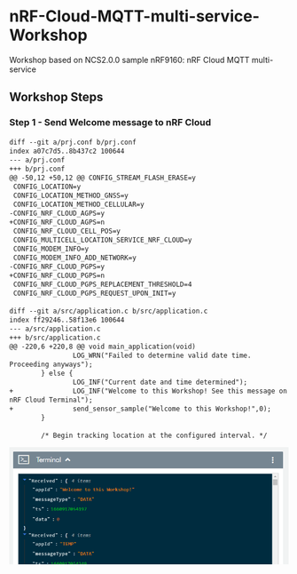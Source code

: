 # nRF-Cloud-MQTT-multi-service-Workshop
Workshop based on NCS2.0.0 sample nRF9160: nRF Cloud MQTT multi-service

## Workshop Steps

### Step 1 - Send Welcome message to nRF Cloud
```shell
diff --git a/prj.conf b/prj.conf
index a07c7d5..8b437c2 100644
--- a/prj.conf
+++ b/prj.conf
@@ -50,12 +50,12 @@ CONFIG_STREAM_FLASH_ERASE=y
 CONFIG_LOCATION=y
 CONFIG_LOCATION_METHOD_GNSS=y
 CONFIG_LOCATION_METHOD_CELLULAR=y
-CONFIG_NRF_CLOUD_AGPS=y
+CONFIG_NRF_CLOUD_AGPS=n
 CONFIG_NRF_CLOUD_CELL_POS=y
 CONFIG_MULTICELL_LOCATION_SERVICE_NRF_CLOUD=y
 CONFIG_MODEM_INFO=y
 CONFIG_MODEM_INFO_ADD_NETWORK=y
-CONFIG_NRF_CLOUD_PGPS=y
+CONFIG_NRF_CLOUD_PGPS=n
 CONFIG_NRF_CLOUD_PGPS_REPLACEMENT_THRESHOLD=4
 CONFIG_NRF_CLOUD_PGPS_REQUEST_UPON_INIT=y

diff --git a/src/application.c b/src/application.c
index ff29246..58f13e6 100644
--- a/src/application.c
+++ b/src/application.c
@@ -220,6 +220,8 @@ void main_application(void)
                LOG_WRN("Failed to determine valid date time. Proceeding anyways");
        } else {
                LOG_INF("Current date and time determined");
+               LOG_INF("Welcome to this Workshop! See this message on nRF Cloud Terminal");
+               send_sensor_sample("Welcome to this Workshop!",0);
        }

        /* Begin tracking location at the configured interval. */
```

![image](pics/nrfcloudterminal_welcome.png)
